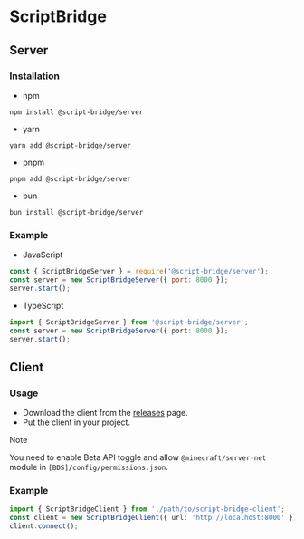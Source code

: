 # ScriptBridge
## Server
### Installation
- npm
```
npm install @script-bridge/server
```
- yarn
```
yarn add @script-bridge/server
```
- pnpm
```
pnpm add @script-bridge/server
```
- bun
```
bun install @script-bridge/server
```

### Example
- JavaScript
```javascript
const { ScriptBridgeServer } = require('@script-bridge/server');
const server = new ScriptBridgeServer({ port: 8000 });
server.start();
```

- TypeScript
```typescript
import { ScriptBridgeServer } from '@script-bridge/server';
const server = new ScriptBridgeServer({ port: 8000 });
server.start();
```

## Client
### Usage
- Download the client from the [releases](https://github.com/tutinoko2048/ScriptBridge/releases) page.
- Put the client in your project.

> [!NOTE]
> You need to enable Beta API toggle and allow `@minecraft/server-net` module in `[BDS]/config/permissions.json`.

### Example
```typescript
import { ScriptBridgeClient } from './path/to/script-bridge-client';
const client = new ScriptBridgeClient({ url: 'http://localhost:8000' });
client.connect();
```
